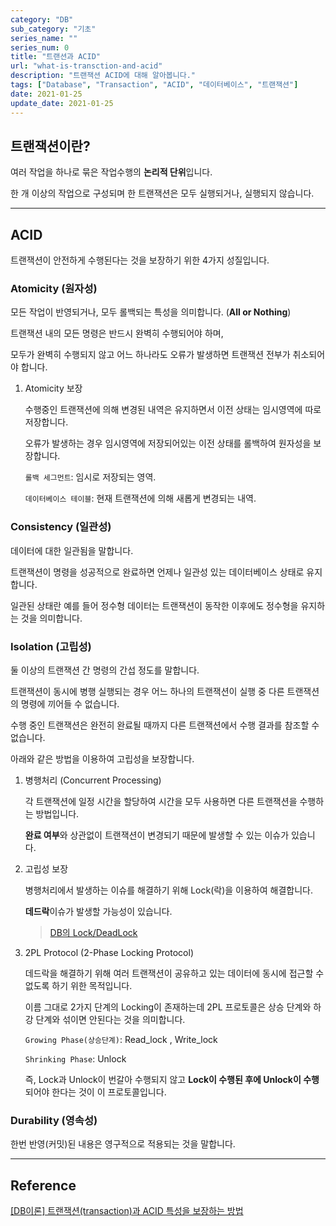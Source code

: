 ```yaml
---
category: "DB"
sub_category: "기초"
series_name: ""
series_num: 0
title: "트랜션과 ACID"
url: "what-is-transction-and-acid"
description: "트랜잭션 ACID에 대해 알아봅니다."
tags: ["Database", "Transaction", "ACID", "데이터베이스", "트랜잭션"]
date: 2021-01-25
update_date: 2021-01-25
---
```


## 트랜잭션이란?

여러 작업을 하나로 묶은 작업수행의 **논리적 단위**입니다.

한 개 이상의 작업으로 구성되며 한 트랜잭션은 모두 실행되거나, 실행되지 않습니다.

***

## ACID

트랜잭션이 안전하게 수행된다는 것을 보장하기 위한 4가지 성질입니다.

### Atomicity (원자성)

모든 작업이 반영되거나, 모두 롤백되는 특성을 의미합니다. (**All or Nothing**)

트랜잭션 내의 모든 명령은 반드시 완벽히 수행되어야 하며,

모두가 완벽히 수행되지 않고 어느 하나라도 오류가 발생하면 트랜잭션 전부가 취소되어야 합니다.

1. Atomicity 보장

   수행중인 트랜잭션에 의해 변경된 내역은 유지하면서 이전 상태는 임시영역에 따로 저장합니다.

   오류가 발생하는 경우 임시영역에 저장되어있는 이전 상태를 롤백하여 원자성을 보장합니다.

   `롤백 세그먼트`: 임시로 저장되는 영역.

   `데이터베이스 테이블`: 현재 트랜잭션에 의해 새롭게 변경되는 내역.

### Consistency (일관성)

데이터에 대한 일관됨을 말합니다.

트랜잭션이 명령을 성공적으로 완료하면 언제나 일관성 있는 데이터베이스 상태로 유지합니다.

일관된 상태란 예를 들어 정수형 데이터는 트랜잭션이 동작한 이후에도 정수형을 유지하는 것을 의미합니다.

### Isolation (고립성)

둘 이상의 트랜잭션 간 명령의 간섭 정도를 말합니다.

트랜잭션이 동시에 병행 실행되는 경우 어느 하나의 트랜잭션이 실행 중 다른 트랜잭션의 명령에 끼어들 수 없습니다.

수행 중인 트랜잭션은 완전히 완료될 때까지 다른 트랜잭션에서 수행 결과를 참조할 수 없습니다.

아래와 같은 방법을 이용하여 고립성을 보장합니다.

1. 병행처리 (Concurrent Processing)

   각 트랜잭션에 일정 시간을 할당하여 시간을 모두 사용하면 다른 트랜잭션을 수행하는 방법입니다.

   **완료 여부**와 상관없이 트랜잭션이 변경되기 때문에 발생할 수 있는 이슈가 있습니다.

2. 고립성 보장

   병행처리에서 발생하는 이슈를 해결하기 위해 Lock(락)을 이용하여 해결합니다.

   **데드락**이슈가 발생할 가능성이 있습니다.

   > [DB의 Lock/DeadLock](https://akasai.space/db-lock)

3. 2PL Protocol (2-Phase Locking Protocol)

   데드락을 해결하기 위해 여러 트랜잭션이 공유하고 있는 데이터에 동시에 접근할 수 없도록 하기 위한 목적입니다.

   이름 그대로 2가지 단계의 Locking이 존재하는데 2PL 프로토콜은 상승 단계와 하강 단계와 섞이면 안된다는 것을 의미합니다.

   `Growing Phase(상승단계)`: Read_lock , Write_lock

   `Shrinking Phase`: Unlock

   즉, Lock과 Unlock이 번갈아 수행되지 않고 **Lock이 수행된 후에 Unlock이 수행**되어야 한다는 것이 이 프로토콜입니다.

### Durability (영속성)

한번 반영(커밋)된 내용은 영구적으로 적용되는 것을 말합니다.

***

## Reference

<span class="reference">

[[DB이론] 트랜잭션(transaction)과 ACID 특성을 보장하는 방법](https://victorydntmd.tistory.com/129)

</span>
